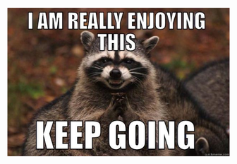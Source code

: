![alt text](https://github.com/RU09342/lab-2-blinking-leds-TruFord/blob/master/New%20folder/Bulbasaur/New%20folder/c24075ae20ab8fa0c1c00620eff97c1eeb6d3b5fda253494dc8937a31386e44b.jpg)
